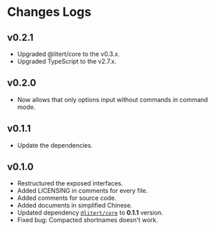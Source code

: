 # Changes Logs

[Dep:LRT.Core]: https://github.com/litert/core.js

## v0.2.1

- Upgraded @litert/core to the v0.3.x.
- Upgraded TypeScript to the v2.7.x.

## v0.2.0

- Now allows that only options input without commands in command mode.

## v0.1.1

- Update the dependencies.

## v0.1.0

- Restructured the exposed interfaces.
- Added LICENSING in comments for every file.
- Added comments for source code.
- Added documents in simplified Chinese.
- Updated dependency [`@litert/core`][Dep:LRT.Core] to **0.1.1** version.
- Fixed bug: Compacted shortnames doesn't work.
